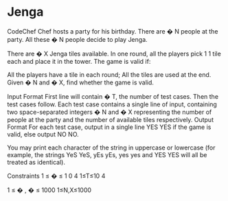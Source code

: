 # Jenga
CodeChef 
Chef hosts a party for his birthday. There are 
�
N people at the party. All these 
�
N people decide to play Jenga.

There are 
�
X Jenga tiles available. In one round, all the players pick 
1
1 tile each and place it in the tower.
The game is valid if:

All the players have a tile in each round;
All the tiles are used at the end.
Given 
�
N and 
�
X, find whether the game is valid.

Input Format
First line will contain 
�
T, the number of test cases. Then the test cases follow.
Each test case contains a single line of input, containing two space-separated integers 
�
N and 
�
X representing the number of people at the party and the number of available tiles respectively.
Output Format
For each test case, output in a single line 
YES
YES if the game is valid, else output 
NO
NO.

You may print each character of the string in uppercase or lowercase (for example, the strings 
YeS
YeS, 
yEs
yEs, 
yes
yes and 
YES
YES will all be treated as identical).

Constraints
1
≤
�
≤
1
0
4
1≤T≤10 
4
 
1
≤
�
,
�
≤
1000
1≤N,X≤1000
